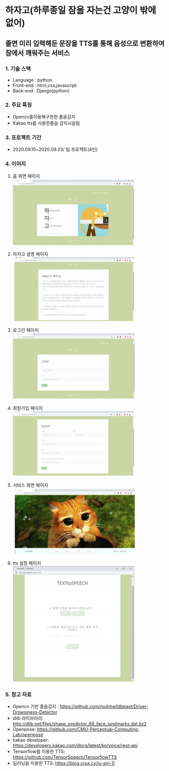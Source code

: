 # 하자고(하루종일 잠을 자는건 고양이 밖에 없어)

## 졸면 미리 입력해둔 문장을 TTS를 통해 음성으로 변환하여 잠에서 깨워주는 서비스

### 1. 기술 스택
+ Language : python
+ Front-end : html,css,javascript
+ Back-end : Django(python)

### 2. 주요 특징
+ Opencv를이용해구현한 졸음감지
+ Kakao tts를 사용한졸음 감지시알림

### 3. 프로젝트 기간 
+ 2020.09.10~2020.09.23/ 팀 프로젝트(4인)

### 4. 이미지
1. 홈 화면 페이지    
<img src="/hajago/하자고1.png" width="80%" height="50%" title="하자고 홈페이지 이미지" alt="홈화면"></img>
      
2. 하자고 설명 페이지    
<img src="/hajago/하자고2.png" width="80%" height="50%" title="하자고 홈페이지 이미지" alt="설명 화면"></img>
        
3. 로그인 페이지    
<img src="/hajago/하자고3.png" width="80%" height="50%" title="하자고 홈페이지 이미지" alt="로그인 화면"></img>
           
4. 회원가입 페이지    
<img src="/hajago/하자고4.png" width="80%" height="50%" title="하자고 홈페이지 이미지" alt="회원가입 화면"></img>
              
5. 서비스 화면 페이지    
<img src="/hajago/하자고5.png" width="80%" height="50%" title="하자고 홈페이지 이미지" alt="서비스 화면"></img>
                 
6. tts 설정 페이지   
<img src="/hajago/하자고6.png" width="80%" height="25%" title="하자고 홈페이지 이미지" alt="tts 설정 화면"></img>

### 5. 참고 자료
+ Opencv 기반 졸음감지 : https://github.com/mohitwildbeast/Driver-Drowsiness-Detector
+ dlib 라이브러리: http://dlib.net/files/shape_predictor_68_face_landmarks.dat.bz2
+ Openpose: https://github.com/CMU-Perceptual-Computing-Lab/openpose
+ kakao developer: https://developers.kakao.com/docs/latest/ko/voice/rest-api
+ Tensorflow를 이용한 TTS: https://github.com/TensorSpeech/TensorflowTTS
+ 딥러닝을 이용한 TTS: https://blog.crux.cx/iu-siri-1/
